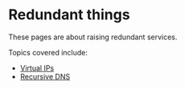 # Redundant things

These pages are about raising redundant services.

Topics covered include:

* [Virtual IPs](virtual-ips/)
* [Recursive DNS](dns-recursive/)
